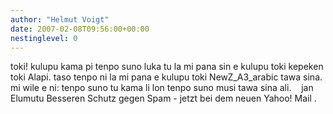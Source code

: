```yaml
---
author: "Helmut Voigt"
date: 2007-02-08T09:56:00+00:00
nestinglevel: 0
---
```

toki! kulupu kama pi tenpo suno luka tu la mi pana sin e kulupu toki kepeken toki Alapi. taso tenpo ni la mi pana e kulupu toki NewZ\_A3\_arabic tawa sina. mi wile e ni: tenpo suno tu kama li lon tenpo suno musi tawa sina ali.    jan Elumutu Besseren Schutz gegen Spam - jetzt bei dem neuen Yahoo! Mail .